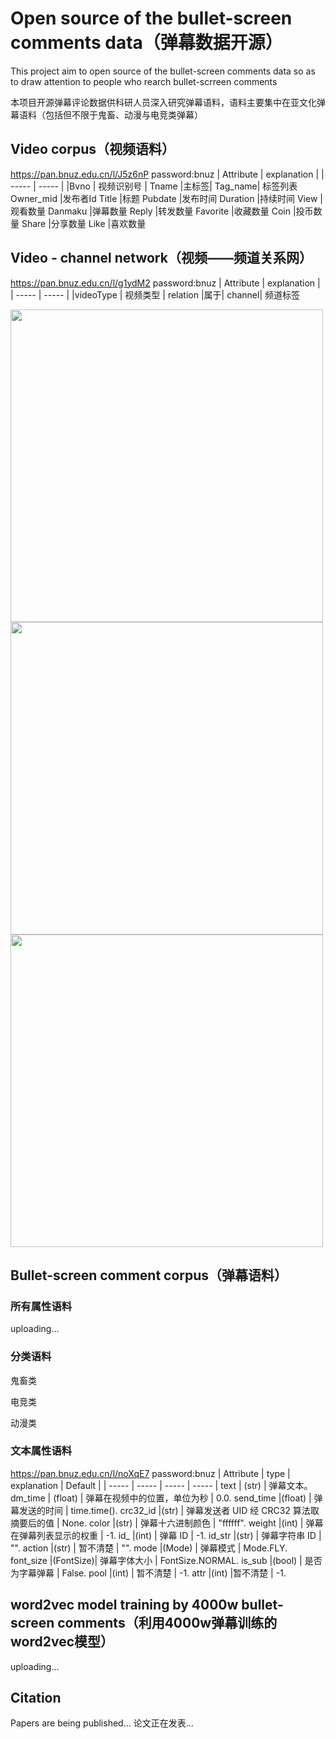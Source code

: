# Open source of the bullet-screen comments data（弹幕数据开源）
This project aim to open source of the bullet-screen comments data so as to draw attention to people who rearch bullet-scrreen comments

本项目开源弹幕评论数据供科研人员深入研究弹幕语料，语料主要集中在亚文化弹幕语料（包括但不限于鬼畜、动漫与电竞类弹幕）
## Video corpus（视频语料）
https://pan.bnuz.edu.cn/l/J5z6nP password:bnuz
| Attribute | explanation |
| ----- | ----- |
|Bvno	| 视频识别号 |
Tname	|主标签|
Tag_name|	标签列表
Owner_mid	|发布者Id
Title	|标题
Pubdate	|发布时间
Duration	|持续时间
View	|观看数量
Danmaku	|弹幕数量
Reply	|转发数量
Favorite	|收藏数量
Coin	|投币数量
Share	|分享数量
Like	|喜欢数量

## Video - channel network（视频——频道关系网）
https://pan.bnuz.edu.cn/l/g1ydM2 password:bnuz
| Attribute | explanation |
| ----- | ----- |
|videoType	| 视频类型 |
relation	|属于|
channel|	频道标签

<img src="https://user-images.githubusercontent.com/55039294/158780362-c48afef9-7e1d-4929-b1a7-2f308e2fdacb.png" width="500px">
<img src="https://user-images.githubusercontent.com/55039294/158780565-dec7b2f8-e29c-4b8c-97e4-5e4c08d4c619.png" width="500px">
<img src="https://user-images.githubusercontent.com/55039294/158780036-985d0dfc-33ca-4177-addc-3f2308d2c236.png" width="500px">

## Bullet-screen comment corpus（弹幕语料）
### 所有属性语料
uploading...
### 分类语料
鬼畜类

电竞类

动漫类
### 文本属性语料
https://pan.bnuz.edu.cn/l/noXqE7 password:bnuz
| Attribute | type | explanation | Default |
| ----- | ----- |  ----- |  ----- |
text  | (str) | 弹幕文本。
dm_time   | (float)  | 弹幕在视频中的位置，单位为秒 | 0.0.
send_time |(float)   | 弹幕发送的时间 | time.time().
crc32_id  |(str)     | 弹幕发送者 UID 经 CRC32 算法取摘要后的值 | None.
color     |(str)     | 弹幕十六进制颜色 | "ffffff".
weight    |(int)     | 弹幕在弹幕列表显示的权重  | -1.
id_       |(int)     | 弹幕 ID | -1.
id_str    |(str)     | 弹幕字符串 ID  | "".
action    |(str)     | 暂不清楚 | "".
mode      |(Mode)    | 弹幕模式  | Mode.FLY.
font_size |(FontSize)| 弹幕字体大小  | FontSize.NORMAL.
is_sub    |(bool)    | 是否为字幕弹幕  | False.
pool      |(int)     | 暂不清楚 | -1.
attr      |(int)     |暂不清楚 | -1.

## word2vec model training by 4000w bullet-screen comments（利用4000w弹幕训练的word2vec模型）
uploading...

## Citation
Papers are being published...
论文正在发表...
